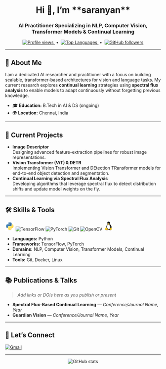 <h1 align="center">Hi 👋, I’m **saranyan**</h1>
<h3 align="center">AI Practitioner Specializing in NLP, Computer Vision, Transformer Models &amp; Continual Learning</h3>

<p align="center">
  <a href="https://github.com/saranyan18">
    <img src="https://komarev.com/ghpvc/?username=saranyan18&label=Profile%20views&color=0e75b6&style=flat" alt="Profile views"/>
  </a>
  &nbsp;&bull;&nbsp;
  <a href="https://github.com/saranyan18?tab=repositories">
    <img src="https://img.shields.io/github/languages/top/saranyan18.svg" alt="Top Languages"/>
  </a>
  &nbsp;&bull;&nbsp;
  <a href="https://github.com/saranyan18">
    <img src="https://img.shields.io/github/followers/saranyan18?label=Follow&style=social" alt="GitHub followers"/>
  </a>
</p>

---

## 📝 About Me
I am a dedicated AI researcher and practitioner with a focus on building scalable, transformer-based architectures for vision and language tasks. My current research explores **continual learning** strategies using **spectral flux analysis** to enable models to adapt continuously without forgetting previous knowledge.

- 🎓 **Education:** B.Tech in AI &amp; DS (ongoing)  
- 🌍 **Location:** Chennai, India  

---

## 🔭 Current Projects
- **Image Descriptor**  
  Designing advanced feature-extraction pipelines for robust image representations.
- **Vision Transformer (ViT) &amp; DETR**  
  Implementing Vision Transformer and DEtection TRansformer models for end-to-end object detection and segmentation.
- **Continual Learning via Spectral Flux Analysis**  
  Developing algorithms that leverage spectral flux to detect distribution shifts and update model weights on the fly.

---

## 🛠️ Skills &amp; Tools
<p align="left">
  <img src="https://raw.githubusercontent.com/devicons/devicon/master/icons/python/python-original.svg" alt="Python" width="30" height="30"/>
  <img src="https://www.vectorlogo.zone/logos/tensorflow/tensorflow-icon.svg" alt="TensorFlow" width="30" height="30"/>
  <img src="https://www.vectorlogo.zone/logos/pytorch/pytorch-icon.svg" alt="PyTorch" width="30" height="30"/>
  <img src="https://www.vectorlogo.zone/logos/git-scm/git-scm-icon.svg" alt="Git" width="30" height="30"/>
  <img src="https://www.vectorlogo.zone/logos/opencv/opencv-icon.svg" alt="OpenCV" width="30" height="30"/>
  <img src="https://raw.githubusercontent.com/devicons/devicon/master/icons/linux/linux-original.svg" alt="Linux" width="30" height="30"/>
</p>

- **Languages:** Python  
- **Frameworks:** TensorFlow, PyTorch  
- **Domains:** NLP, Computer Vision, Transformer Models, Continual Learning  
- **Tools:** Git, Docker, Linux  

---

## 📚 Publications &amp; Talks
> _Add links or DOIs here as you publish or present_  
- **Spectral Flux-Based Continual Learning** — _Conference/Journal Name, Year_  
- **Guardian Vision** — _Conference/Journal Name, Year_  

---

## 🤝 Let’s Connect
<p align="left">
  <a href="mailto:saranyankvd11@gmail.com">
    <img src="https://img.shields.io/badge/Email-%23D14836.svg?style=flat&logo=gmail&amp;logoColor=white" alt="Gmail"/>
  </a>
</p>

---

<p align="center">
  <img src="https://github-readme-stats.vercel.app/api?username=saranyan18&amp;show_icons=true&amp;line_height=27&amp;theme=default" alt="GitHub stats"/>
</p>
